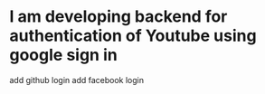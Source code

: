  # I am developing backend for authentication of Youtube using google sign in 

 add github login
 add facebook login